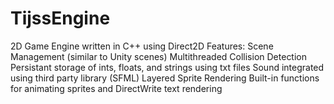# TijssEngine
2D Game Engine written in C++ using Direct2D Features: Scene Management (similar to Unity scenes) Multithreaded Collision Detection Persistant storage of ints, floats, and strings using txt files Sound integrated using third party library (SFML) Layered Sprite Rendering Built-in functions for animating sprites and DirectWrite text rendering
